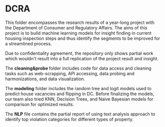 # DCRA
This folder encompasses the research results of a year-long project with the Department of Consumer and Regulatory Affairs. The aims of this project is to build machine learning models for insight finding in current housing inspection steps and thus identify the segments to be improved for a streamlined process. 

Due to confidentiality agreement, the repository only shows partial work which wouldn't result into a full replication of the project result and insight.

The <strong> cleaning&probe </strong> folder includes code for data access and cleaning tasks such as web-scrapping, API accessing, data probing and harmonizations, and data visualization.

The <strong> modeling</strong> folder includes the random tree and logit models used to predict house vacancies and flipping in DC. Before finalizing the models, our team also tried KNN, Decision Trees, and Naive Bayesian models for comparison for optimized results. 

The <strong>NLP</strong> file contains the partial report of using text analysis approach to identify top violation categories for different types of property. 

